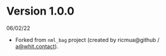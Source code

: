 
# Version 1.0.0

06/02/22

* Forked from `nml_bag` project (created by ricmua@github / a@whit.contact).


